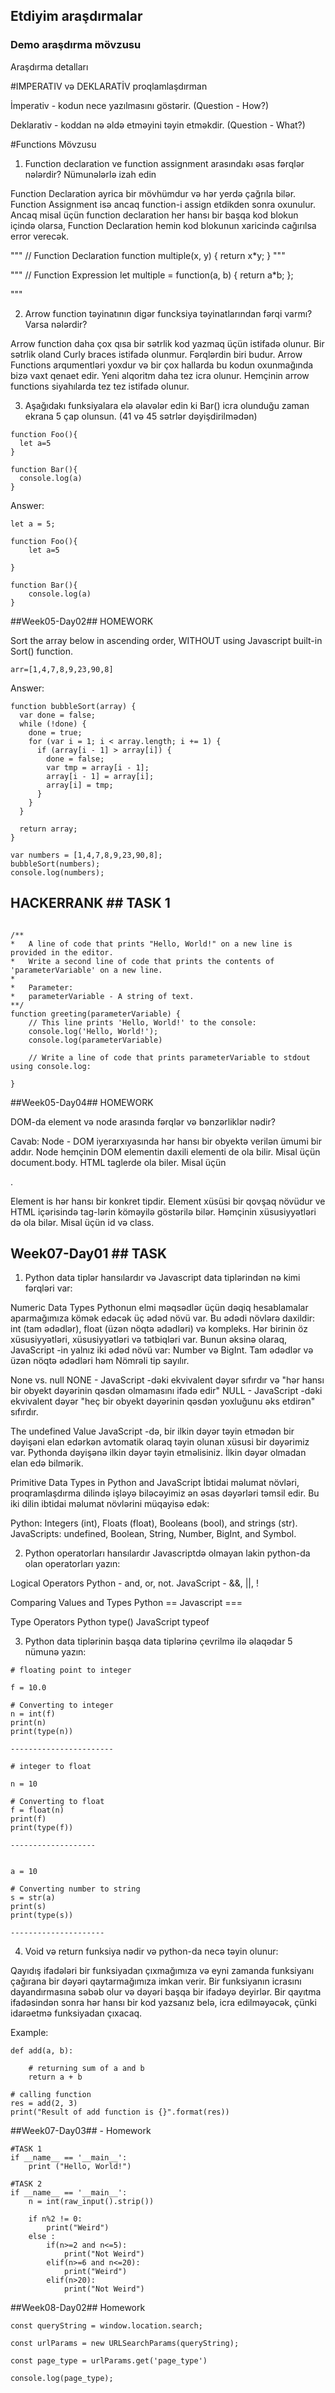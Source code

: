 ## Etdiyim araşdırmalar

### Demo araşdırma mövzusu

Araşdırma detalları

#IMPERATIV və DEKLARATİV proqlamlaşdırman

İmperativ - kodun nece yazılmasını göstərir. (Question - How?)

Deklarativ - koddan nə əldə etməyini təyin etməkdir. (Question - What?)




#Functions Mövzusu

1. Function declaration ve function assignment arasındakı əsas fərqlər nələrdir? Nümunələrlə izah edin
   
Function Declaration ayrica bir mövhümdur və hər yerdə çağrıla bilər. Function Assignment isə ancaq function-i assign etdikden sonra oxunulur. Ancaq misal üçün function declaration her hansı bir başqa kod blokun içində olarsa, Function Declaration hemin kod blokunun xaricində cağırılsa error verecək.

"""
// Function Declaration
function multiple(x, y) {
  return x*y;
}
"""

"""
// Function Expression
let multiple = function(a, b) {
  return a*b;
};

"""


2. Arrow function təyinatının digər funcksiya təyinatlarından fərqi varmı? Varsa nələrdir?

Arrow function daha çox qısa bir sətrlik kod yazmaq üçün istifadə olunur.  Bir sətrlik oland Curly braces istifadə olunmur. Fərqlərdin biri budur.
Arrow Functions arqumentləri yoxdur və bir çox hallarda bu kodun oxunmağında bizə vaxt qenaet edir. Yeni alqoritm daha tez icra olunur. Hemçinin arrow functions siyahılarda tez tez istifadə olunur. 

3. Aşağıdakı funksiyalara elə əlavələr edin ki Bar() icra olunduğu zaman ekrana 5 çap olunsun. (41 və 45 sətrlər dəyişdirilmədən)
```
function Foo(){
  let a=5
}

function Bar(){
  console.log(a)
}
```

Answer:

```
let a = 5;

function Foo(){
    let a=5

}
  
function Bar(){
    console.log(a)
}
```

##Week05-Day02## HOMEWORK

Sort the array below in ascending order, WITHOUT using Javascript built-in Sort() function.


```
arr=[1,4,7,8,9,23,90,8]
```

Answer:

```
function bubbleSort(array) {
  var done = false;
  while (!done) {
    done = true;
    for (var i = 1; i < array.length; i += 1) {
      if (array[i - 1] > array[i]) {
        done = false;
        var tmp = array[i - 1];
        array[i - 1] = array[i];
        array[i] = tmp;
      }
    }
  }

  return array;
}

var numbers = [1,4,7,8,9,23,90,8];
bubbleSort(numbers);
console.log(numbers);
```

## HACKERRANK ## TASK 1 ##

```

/**
*   A line of code that prints "Hello, World!" on a new line is provided in the editor. 
*   Write a second line of code that prints the contents of 'parameterVariable' on a new line.
*
*	Parameter:
*   parameterVariable - A string of text.
**/
function greeting(parameterVariable) {
    // This line prints 'Hello, World!' to the console:
    console.log('Hello, World!');
    console.log(parameterVariable)

    // Write a line of code that prints parameterVariable to stdout using console.log:
    
}
```

##Week05-Day04## HOMEWORK

DOM-da element və node arasında fərqlər və bənzərliklər nədir?

Cavab:
Node - DOM iyerarxıyasında hər hansı bir obyektə verilən ümumi bir addır. Node hemçinin DOM elementin daxili elementi de ola bilir. Misal üçün document.body. HTML taglerde ola biler. Misal üçün <p>. 

Element is hər hansı bir konkret tipdir. Element xüsüsi bir qovşaq növüdur ve HTML içərisində tag-lərin köməyilə göstərilə bilər. Həmçinin xüsusiyyətləri də ola bilər. Misal üçün id və class. 


## Week07-Day01 ## TASK ##

1. Python data tiplər hansılardır və Javascript data tiplərindən nə kimi fərqləri var:

Numeric Data Types
Pythonun elmi məqsədlər üçün dəqiq hesablamalar aparmağımıza kömək edəcək üç ədəd növü var. Bu ədədi növlərə daxildir: int (tam ədədlər), float (üzən nöqtə ədədləri) və kompleks. Hər birinin öz xüsusiyyətləri, xüsusiyyətləri və tətbiqləri var. Bunun əksinə olaraq, JavaScript -in yalnız iki ədəd növü var: Number və BigInt. Tam ədədlər və üzən nöqtə ədədləri həm Nömrəli tip sayılır. 

None vs. null
NONE - JavaScript -dəki ekvivalent dəyər sıfırdır və "hər hansı bir obyekt dəyərinin qəsdən olmamasını ifadə edir" 
NULL - JavaScript -dəki ekvivalent dəyər "heç bir obyekt dəyərinin qəsdən yoxluğunu əks etdirən" sıfırdır.

The undefined Value
JavaScript -də, bir ilkin dəyər təyin etmədən bir dəyişəni elan edərkən avtomatik olaraq təyin olunan xüsusi bir dəyərimiz var. 
Pythonda dəyişənə ilkin dəyər təyin etməlisiniz. İlkin dəyər olmadan elan edə bilmərik. 

Primitive Data Types in Python and JavaScript
İbtidai məlumat növləri, proqramlaşdırma dilində işləyə biləcəyimiz ən əsas dəyərləri təmsil edir. Bu iki dilin ibtidai məlumat növlərini müqayisə edək: 

Python: Integers (int), Floats (float), Booleans (bool), and strings (str).
JavaScripts: undefined, Boolean, String, Number, BigInt, and Symbol.

2. Python operatorları hansılardır Javascriptdə olmayan lakin python-da olan operatorları yazın:

Logical Operators
Python - and, or, not.
JavaScript - &&, ||, ! 

Comparing Values and Types
Python ==
Javascript ===

Type Operators
Python type()
JavaScript typeof

3. Python data tiplərinin başqa data tiplərinə çevrilmə ilə əlaqədar 5 nümunə yazın:
```
# floating point to integer
 
f = 10.0
 
# Converting to integer
n = int(f)
print(n)
print(type(n))

-----------------------

# integer to float
 
n = 10
 
# Converting to float
f = float(n)
print(f)
print(type(f))

-------------------


a = 10
 
# Converting number to string
s = str(a)
print(s)
print(type(s))

---------------------
```

4. Void və return funksiya nədir və python-da necə təyin olunur:

Qayıdış ifadələri bir funksiyadan çıxmağımıza və eyni zamanda funksiyanı çağırana bir dəyəri qaytarmağımıza imkan verir. Bir funksiyanın icrasını dayandırmasına səbəb olur və dəyəri başqa bir ifadəyə deyirlər. Bir qayıtma ifadəsindən sonra hər hansı bir kod yazsanız belə, icra edilməyəcək, çünki idarəetmə funksiyadan çıxacaq. 

Example:
```
def add(a, b):
 
    # returning sum of a and b
    return a + b

# calling function
res = add(2, 3)
print("Result of add function is {}".format(res))
```


##Week07-Day03## - Homework

```
#TASK 1
if __name__ == '__main__':
    print ("Hello, World!")

#TASK 2
if __name__ == '__main__':
    n = int(raw_input().strip())
    
    if n%2 != 0:
        print("Weird")
    else :
        if(n>=2 and n<=5):
            print("Not Weird")
        elif(n>=6 and n<=20):
            print("Weird")
        elif(n>20):
            print("Not Weird")
```


##Week08-Day02## Homework
```
const queryString = window.location.search;

const urlParams = new URLSearchParams(queryString);

const page_type = urlParams.get('page_type')

console.log(page_type);
```
